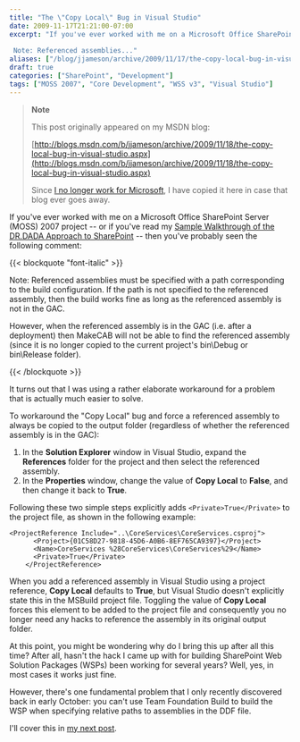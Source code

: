 ```yaml
---
title: "The \"Copy Local\" Bug in Visual Studio"
date: 2009-11-17T21:21:00-07:00
excerpt: "If you've ever worked with me on a Microsoft Office SharePoint Server (MOSS) 2007 project -- or if you've read my Sample Walkthrough of the DR.DADA Approach to SharePoint -- then you've probably seen the following comment: 
 
 Note: Referenced assemblies..."
aliases: ["/blog/jjameson/archive/2009/11/17/the-copy-local-bug-in-visual-studio.aspx"]
draft: true
categories: ["SharePoint", "Development"]
tags: ["MOSS 2007", "Core Development", "WSS v3", "Visual Studio"]
---
```


> **Note**
>
> This post originally appeared on my MSDN blog:
>
> [http://blogs.msdn.com/b/jjameson/archive/2009/11/18/the-copy-local-bug-in-visual-studio.aspx](http://blogs.msdn.com/b/jjameson/archive/2009/11/18/the-copy-local-bug-in-visual-studio.aspx)
>
> Since [I no longer work for Microsoft](/blog/jjameson/2011/09/02/last-day-with-microsoft), I have copied it here in case that blog ever goes away.

If you've ever worked with me on a Microsoft Office SharePoint Server (MOSS) 2007 project -- or if you've read my [Sample Walkthrough of the DR.DADA Approach to SharePoint](/blog/jjameson/2009/09/27/sample-walkthrough-of-the-dr-dada-approach-to-sharepoint) -- then you've probably seen the following comment:

{{< blockquote "font-italic" >}}

Note: Referenced assemblies must be specified with a path corresponding to the build configuration. If the path is not specified to the referenced assembly, then the build works fine as long as the referenced assembly is not in the GAC.

However, when the referenced assembly is in the GAC (i.e. after a deployment) then MakeCAB will not be able to find the referenced assembly (since it is no longer copied to the current project's bin\Debug or bin\Release folder).

{{< /blockquote >}}

It turns out that I was using a rather elaborate workaround for a problem that is actually much easier to solve.

To workaround the "Copy Local" bug and force a referenced assembly to always be copied to the output folder (regardless of whether the referenced assembly is in the GAC):

1. In the **Solution Explorer** window in Visual Studio, expand the **References** folder for the project and then select the referenced assembly.
2. In the **Properties** window, change the value of **Copy Local** to **False**, and then change it back to **True**.

Following these two simple steps explicitly adds `<Private>True</Private>` to the project file, as shown in the following example:

```
<ProjectReference Include="..\CoreServices\CoreServices.csproj">
      <Project>{01C58D27-9818-45D6-A0B6-8EF765CA9397}</Project>
      <Name>CoreServices %28CoreServices\CoreServices%29</Name>
      <Private>True</Private>
    </ProjectReference>
```

When you add a referenced assembly in Visual Studio using a project reference, **Copy Local** defaults to **True**, but Visual Studio doesn't explicitly state this in the MSBuild project file. Toggling the value of **Copy Local** forces this element to be added to the project file and consequently you no longer need any hacks to reference the assembly in its original output folder.

At this point, you might be wondering why do I bring this up after all this time? After all, hasn't the hack I came up with for building SharePoint Web Solution Packages (WSPs) been working for several years? Well, yes, in most cases it works just fine.

However, there's one fundamental problem that I only recently discovered back in early October: you can't use Team Foundation Build to build the WSP when specifying relative paths to assemblies in the DDF file.

I'll cover this in [my next post](/blog/jjameson/2009/11/18/building-sharepoint-wsps-with-team-foundation-build).

